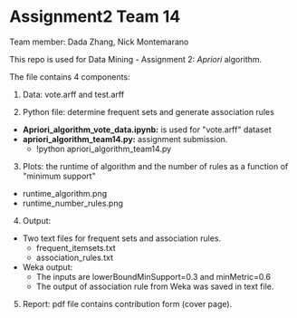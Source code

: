 # Assignment2 Team 14
Team member: Dada Zhang, Nick Montemarano

This repo is used for Data Mining - Assignment 2: *Apriori* algorithm.

The file contains 4 components:

1. Data: vote.arff and test.arff

2. Python file: determine frequent sets and generate association rules
- **Apriori_algorithm_vote_data.ipynb:** is used for "vote.arff" dataset
- **apriori_algorithm_team14.py:** assignment submission.
  + !python apriori_algorithm_team14.py

3. Plots: the runtime of algorithm and the number of rules as a function of "minimum support"
- runtime_algorithm.png
- runtime_number_rules.png

4. Output: 
- Two text files for frequent sets and association rules.
  + frequent_itemsets.txt
  + association_rules.txt
- Weka output:
  + The inputs are lowerBoundMinSupport=0.3 and minMetric=0.6
  + The output of association rule from Weka was saved in text file. 

5. Report: pdf file contains contribution form (cover page).
